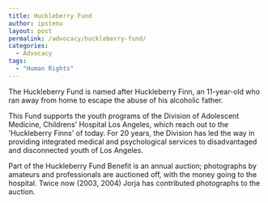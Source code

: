 ```yaml
---
title: Huckleberry Fund
author: ipstenu
layout: post
permalink: /advocacy/huckleberry-fund/
categories:
  - Advocacy
tags: 
  - "Human Rights"
---
```


The Huckleberry Fund is named after Huckleberry Finn, an 11-year-old who ran away from home to escape the abuse of his alcoholic father.

This Fund supports the youth programs of the Division of Adolescent Medicine, Childrens' Hospital Los Angeles, which reach out to the 'Huckleberry Finns' of today. For 20 years, the Division has led the way in providing integrated medical and psychological services to disadvantaged and disconnected youth of Los Angeles.

Part of the Huckleberry Fund Benefit is an annual auction; photographs by amateurs and professionals are auctioned off, with the money going to the hospital. Twice now (2003, 2004) Jorja has contributed photographs to the auction.
